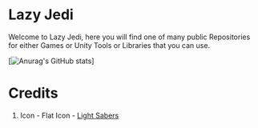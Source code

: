 # Lazy Jedi
Welcome to Lazy Jedi, here you will find one of many public Repositories for either Games or Unity Tools or Libraries that you can use.

[![Anurag's GitHub stats](https://github-readme-stats.vercel.app/api?username=lazy-jedi&theme=gruvbox)]

# Credits
1. Icon - Flat Icon - [Light Sabers](https://www.flaticon.com/free-icons/star-wars) 

<!--

**Here are some ideas to get you started:**

🙋‍♀️ A short introduction - what is your organization all about?
🌈 Contribution guidelines - how can the community get involved?
👩‍💻 Useful resources - where can the community find your docs? Is there anything else the community should know?
🍿 Fun facts - what does your team eat for breakfast?
🧙 Remember, you can do mighty things with the power of [Markdown](https://docs.github.com/github/writing-on-github/getting-started-with-writing-and-formatting-on-github/basic-writing-and-formatting-syntax)
-->

